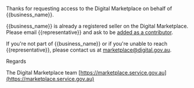 Thanks for requesting access to the Digital Marketplace on behalf of {{business_name}}.

{{business_name}} is already a registered seller on the Digital Marketplace. Please email {{representative}} and ask to be [added as a contributor](https://marketplace.service.gov.au/sellers-guide#contributor).

If you're not part of {{business_name}} or if you're unable to reach {{representative}}, please contact us at [marketplace@digital.gov.au](mailto:marketplace@digital.gov.au).

Regards

The Digital Marketplace team
[https://marketplace.service.gov.au](https://marketplace.service.gov.au)